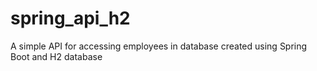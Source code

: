 # spring_api_h2

A simple API for accessing employees in database created using Spring Boot and H2 database
